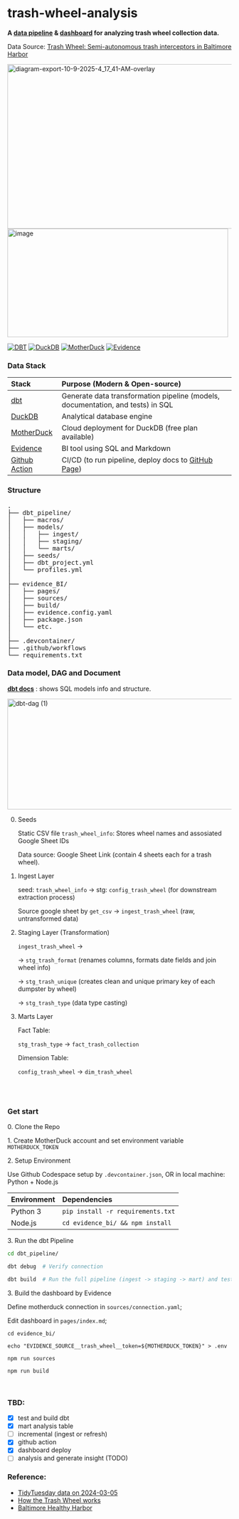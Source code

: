 # trash-wheel-analysis

**A [data pipeline](https://bchaoss.github.io/trash-wheel-analysis/pipeline/#!/overview) & [dashboard](https://bchaoss.github.io/trash-wheel-analysis/evidence_bi/) for analyzing trash wheel collection data.**

Data Source: [Trash Wheel: Semi-autonomous trash interceptors in Baltimore Harbor](https://www.mrtrashwheel.com/)

<img width="1842" height="370" alt="diagram-export-10-9-2025-4_17_41-AM-overlay" src="https://github.com/user-attachments/assets/7a1dab3a-9baa-463b-885f-11acc5236c4e" />

<img width="496" height="244" alt="image" src="https://github.com/user-attachments/assets/e00103fc-3115-4e1e-b6a2-95c37d0c97eb" />

[![DBT](https://img.shields.io/badge/DBT-orange?style=for-the-badge&logo=dbt)](https://www.getdbt.com/)
[![DuckDB](https://img.shields.io/badge/DuckDB-yellow?style=for-the-badge&logo=duckdb)](https://duckdb.org/)
[![MotherDuck](https://img.shields.io/badge/MotherDuck-green?style=for-the-badge&logo=motherduck)](https://www.motherduck.com/)
[![Evidence](https://img.shields.io/badge/evidence-grey?style=for-the-badge&logo=evidence)](https://github.com/evidence-dev/evidence)


### Data Stack

| Stack | Purpose (Modern & Open-source) |
| :--- | :--- |
| [dbt](https://www.getdbt.com/) | Generate data transformation pipeline (models, documentation, and tests) in SQL |
| [DuckDB](https://duckdb.org/) | Analytical database engine |
| [MotherDuck](https://www.motherduck.com/) | Cloud deployment for DuckDB (free plan available) |
| [Evidence](https://github.com/evidence-dev/evidence?tab=readme-ov-file) | BI tool using SQL and Markdown |
| [Github Action](https://docs.github.com/en/actions/get-started/understand-github-actions) | CI/CD (to run pipeline, deploy docs to [GitHub Page](https://docs.github.com/en/pages/getting-started-with-github-pages/configuring-a-publishing-source-for-your-github-pages-site)) |


### Structure
<pre>
.
├── dbt_pipeline/
│   ├── macros/
│   ├── models/
│   │   ├── ingest/
│   │   ├── staging/
│   │   └── marts/
│   ├── seeds/
│   ├── dbt_project.yml
│   └── profiles.yml
│
├── evidence_BI/
│   ├── pages/
│   ├── sources/
│   ├── build/
│   ├── evidence.config.yaml
│   ├── package.json
│   └── etc.
│
├── .devcontainer/
├── .github/workflows
└── requirements.txt
</pre>


### Data model, DAG and Document

**[dbt docs](https://bchaoss.github.io/trash-wheel-analysis/pipeline/#!/overview)** : shows SQL models info and structure.

<img width="2434" height="249" alt="dbt-dag (1)" src="https://github.com/user-attachments/assets/f504ca42-e8cb-4cb3-b199-eb71af7d85c8" />

0. Seeds
   
   Static CSV file `trash_wheel_info`: Stores wheel names and assosiated Google Sheet IDs

   Data source: Google Sheet Link (contain 4 sheets each for a trash wheel).
   
2. Ingest Layer
   
   seed: `trash_wheel_info` -> stg: `config_trash_wheel` (for downstream extraction process)
   
   Source google sheet by `get_csv` -> `ingest_trash_wheel` (raw, untransformed data)
   
3. Staging Layer (Transformation)
   
   `ingest_trash_wheel` ->
   
     -> `stg_trash_format` (renames columns, formats date fields and join wheel info)
     
     -> `stg_trash_unique` (creates clean and unique primary key of each dumpster by wheel)
     
     -> `stg_trash_type` (data type casting)
   
5. Marts Layer

   Fact Table:
   
     `stg_trash_type` -> `fact_trash_collection`
   
   Dimension Table:
   
     `config_trash_wheel` -> `dim_trash_wheel`

<br>

<br>

###  Get start

0\. Clone the Repo

1\. Create MotherDuck account and set environment variable `MOTHERDUCK_TOKEN`

2\. Setup Environment

Use Github Codespace setup by `.devcontainer.json`, OR in local machine: Python + Node.js

| Environment | Dependencies |
| :--- | :--- |
| Python 3 | `pip install -r requirements.txt` | 
| Node.js | `cd evidence_bi/ && npm install` |

3\. Run the dbt Pipeline

```bash
cd dbt_pipeline/

dbt debug  # Verify connection

dbt build  # Run the full pipeline (ingest -> staging -> mart) and tests
```

3\. Build the dashboard by Evidence

Define motherduck connection in `sources/connection.yaml`;

Edit dashboard in  `pages/index.md`;

```
cd evidence_bi/

echo "EVIDENCE_SOURCE__trash_wheel__token=${MOTHERDUCK_TOKEN}" > .env

npm run sources

npm run build
```

<br>

### TBD:
- [x] test and build dbt
- [x] mart analysis table
- [ ] incremental (ingest or refresh)
- [x] github action
- [x] dashboard deploy
- [ ] analysis and generate insight (TODO)

### Reference:
- [TidyTuesday data on 2024-03-05](https://github.com/rfordatascience/tidytuesday/blob/main/data/2024/2024-03-05/readme.md)
- [How the Trash Wheel works](https://www.mrtrashwheel.com/how-it-works)
- [Baltimore Healthy Harbor](https://www.waterfrontpartnership.org/healthy-harbor-initiative)
